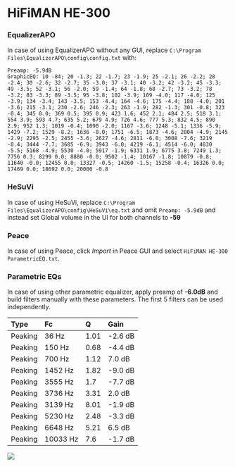 # HiFiMAN HE-300

### EqualizerAPO
In case of using EqualizerAPO without any GUI, replace `C:\Program Files\EqualizerAPO\config\config.txt`
with:
```
Preamp: -5.9dB
GraphicEQ: 10 -84; 20 -1.3; 22 -1.7; 23 -1.9; 25 -2.1; 26 -2.2; 28 -2.4; 30 -2.6; 32 -2.7; 35 -3.0; 37 -3.1; 40 -3.2; 42 -3.2; 45 -3.3; 49 -3.5; 52 -3.1; 56 -2.0; 59 -1.4; 64 -1.8; 68 -2.7; 73 -3.2; 78 -3.2; 83 -3.3; 89 -3.5; 95 -3.8; 102 -3.9; 109 -4.0; 117 -4.0; 125 -3.9; 134 -3.4; 143 -3.5; 153 -4.4; 164 -4.6; 175 -4.4; 188 -4.0; 201 -3.6; 215 -3.1; 230 -2.6; 246 -2.3; 263 -1.9; 282 -1.3; 301 -0.8; 323 -0.4; 345 0.0; 369 0.5; 395 0.9; 423 1.6; 452 2.1; 484 2.5; 518 3.1; 554 3.9; 593 4.7; 635 5.2; 679 4.9; 726 4.6; 777 5.3; 832 4.5; 890 2.9; 952 1.3; 1019 -0.4; 1090 -2.0; 1167 -3.6; 1248 -5.1; 1336 -5.9; 1429 -7.2; 1529 -8.2; 1636 -8.0; 1751 -6.5; 1873 -4.6; 2004 -4.9; 2145 -2.9; 2295 -2.5; 2455 -3.6; 2627 -4.6; 2811 -6.0; 3008 -7.6; 3219 -8.4; 3444 -7.7; 3685 -6.9; 3943 -6.0; 4219 -6.1; 4514 -6.0; 4830 -5.5; 5168 -4.9; 5530 -4.0; 5917 -1.9; 6331 1.9; 6775 3.8; 7249 1.3; 7756 0.3; 8299 0.0; 8880 -0.0; 9502 -1.4; 10167 -1.8; 10879 -0.8; 11640 -0.0; 12455 0.0; 13327 -0.5; 14260 -1.5; 15258 -0.4; 16326 0.0; 17469 0.0; 18692 0.0; 20000 -0.8
```

### HeSuVi
In case of using HeSuVi, replace `C:\Program Files\EqualizerAPO\config\HeSuVi\eq.txt` and omit `Preamp:
-5.9dB` and instead set Global volume in the UI for both channels to **-59**

### Peace
In case of using Peace, click *Import* in Peace GUI and select `HiFiMAN HE-300 ParametricEQ.txt`.

### Parametric EQs
In case of using other parametric equalizer, apply preamp of **-6.0dB** and build filters manually with
these parameters. The first 5 filters can be used independently.

| Type    | Fc       |    Q | Gain    |
|:--------|:---------|:-----|:--------|
| Peaking | 36 Hz    | 1.01 | -2.6 dB |
| Peaking | 150 Hz   | 0.68 | -4.4 dB |
| Peaking | 700 Hz   | 1.12 | 7.0 dB  |
| Peaking | 1452 Hz  | 1.82 | -9.0 dB |
| Peaking | 3555 Hz  | 1.7  | -7.7 dB |
| Peaking | 3736 Hz  | 3.31 | 2.0 dB  |
| Peaking | 3139 Hz  | 8.01 | -1.9 dB |
| Peaking | 5230 Hz  | 2.48 | -3.3 dB |
| Peaking | 6648 Hz  | 5.21 | 6.5 dB  |
| Peaking | 10033 Hz | 7.6  | -1.7 dB |

![](https://raw.githubusercontent.com/jaakkopasanen/AutoEq/master/results/innerfidelity/sbaf-serious/HiFiMAN%20HE-300/HiFiMAN%20HE-300.png)